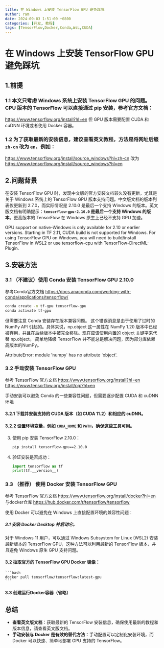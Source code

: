 ```yaml
---
title: 在 Windows 上安装 TensorFlow GPU 避免踩坑 
author: ram
date: 2024-09-03 1:51:00 +0800
categories: [开发, 教程]
tags: [TensorFlow,Docker,Conda,WsL,CUDA]
---
```


# 在 Windows 上安装 TensorFlow GPU 避免踩坑 

## 1.前提

### 1.1 本文只考虑 Windows 系统上安装 TensorFlow GPU 的问题。CPU 版本的 TensorFlow 可以直接通过 pip 安装，参考官方文档：
https://www.tensorflow.org/install?hl=en
但 GPU 版本需要配置 CUDA 和 cuDNN 环境或者使用 Docker 容器。

### 1.2 为了获取最新的安装信息，建议查看英文教程，方法是将网址后缀 `zh-cn` 改为 `en`，例如：
https://www.tensorflow.org/install/source_windows?hl=zh-cn
改为
https://www.tensorflow.org/install/source_windows?hl=en

## 2.问题背景

在安装 TensorFlow GPU 时，发现中文版的官方安装文档较久没有更新，尤其是关于 Windows 系统上的 TensorFlow GPU 版本支持问题。中文版文档的版本列表仅更新到 2.7.0，而实际情况是 2.10.0 是最后一个支持 Windows 的版本。英文版文档有明确提示：**`tensorflow-gpu-2.10.0` 是最后一个支持 Windows 的版本**。更高版本的 TensorFlow 在 Windows 原生上已经不支持 GPU 加速。


GPU support on native-Windows is only available for 2.10 or earlier versions. Starting in TF 2.11, CUDA build is not supported for Windows. For using TensorFlow GPU on Windows, you will need to build/install TensorFlow in WSL2 or use tensorflow-cpu with TensorFlow-DirectML-Plugin.




## 3.安装方法

### 3.1 （不建议）使用 Conda 安装 TensorFlow GPU 2.10.0

参考Conda官方文档
https://docs.anaconda.com/working-with-conda/applications/tensorflow/

```bash
conda create -n tf-gpu tensorflow-gpu
conda activate tf-gpu
```

但需要注意 Conda 安装存在版本兼容问题。
这个错误消息是由于使用了过时的 NumPy API 引起的。具体来说，np.object 这一属性在 NumPy 1.20 版本中已经被弃用，并且在后续版本中被完全移除。现在应该使用内置的 object 关键字来代替 np.object。
简单地降级 TensorFlow 并不能总是解决问题，因为部分库依赖高版本的NumPy。

AttributeError: module 'numpy' has no attribute 'object'.


### 3.2 手动安装 TensorFlow GPU

参考 TensorFlow 官方文档
https://www.tensorflow.org/install?hl=en
https://www.tensorflow.org/install/pip?hl=en

手动安装可以避免 Conda 的一些兼容性问题，但需要逐步配置 CUDA 和 cuDNN 环境


#### 3.2.1 下载并安装支持的 CUDA 版本（如 CUDA 11.2）和相应的 cuDNN。
#### 3.2.2 设置环境变量，例如 `CUDA_HOME` 和 `PATH`，确保这些工具可用。
3. 使用 pip 安装 TensorFlow 2.10.0：

    ```bash
    pip install tensorflow-gpu==2.10.0
    ```

4. 验证安装是否成功：

    ```python
    import tensorflow as tf
    print(tf.__version__)
    ```

### 3.3 （推荐） 使用 Docker 安装 TensorFlow GPU

参考 TensorFlow 官方文档
https://www.tensorflow.org/install/docker?hl=en
与docker仓库
https://hub.docker.com/r/tensorflow/tensorflow

使用 Docker 可以避免在 Windows 上直接配置环境的兼容性问题：

##### 3.1 安装 Docker Desktop 并启动它。
   
对于 Windows 11 用户，可以通过 Windows Subsystem for Linux (WSL2) 安装最新版本的 TensorFlow GPU，这种方法可以利用最新的 TensorFlow 版本，并且避免 Windows 原生 GPU 支持问题。
#### 3.2 拉取官方的 TensorFlow GPU Docker 镜像：

    ```bash
    docker pull tensorflow/tensorflow:latest-gpu
    ```

#### 3.3 创建运行Docker容器（省略）

## 总结

- **查看英文版文档**：获取最新的 TensorFlow 安装信息，确保使用最新的教程和版本信息，请查看英文版文档。
- **手动安装与 Docker 是有效的替代方法**：手动配置可以定制化安装环境，而 Docker 可以快速、简单地部署 GPU 支持的 TensorFlow。